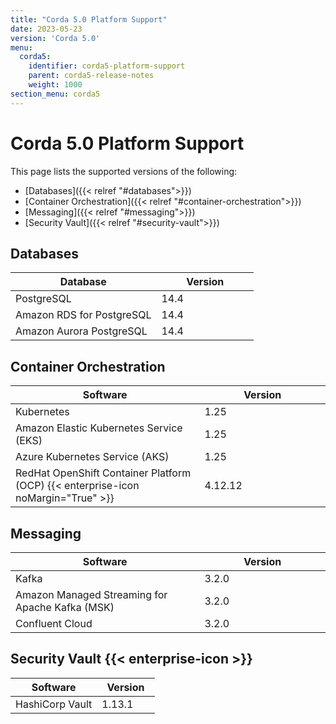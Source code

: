 ```yaml
---
title: "Corda 5.0 Platform Support"
date: 2023-05-23
version: 'Corda 5.0'
menu:
  corda5:
    identifier: corda5-platform-support
    parent: corda5-release-notes
    weight: 1000
section_menu: corda5
---
```


<style>
table th:first-of-type {
    width: 60%;
}
table th:nth-of-type(2) {
    width: 40%;
}

</style>

# Corda 5.0 Platform Support

This page lists the supported versions of the following:
* [Databases]({{< relref "#databases">}})
* [Container Orchestration]({{< relref "#container-orchestration">}})
* [Messaging]({{< relref "#messaging">}})
* [Security Vault]({{< relref "#security-vault">}})

## Databases

| Database                  | Version |
| ------------------------- | ------- |
| PostgreSQL                | 14.4    |
| Amazon RDS for PostgreSQL | 14.4    |
| Amazon Aurora PostgreSQL  | 14.4    |

## Container Orchestration

| Software                                                                          | Version |
| --------------------------------------------------------------------------------- | ------- |
| Kubernetes                                                                        | 1.25    |
| Amazon Elastic Kubernetes Service (EKS)                                           | 1.25    |
| Azure Kubernetes Service (AKS)                                                    | 1.25    |
| RedHat OpenShift Container Platform (OCP) {{< enterprise-icon noMargin="True" >}} | 4.12.12 |

## Messaging

| Software                                        | Version |
| ----------------------------------------------- | ------- |
| Kafka                                           | 3.2.0   |
| Amazon Managed Streaming for Apache Kafka (MSK) | 3.2.0   |
| Confluent Cloud                                 | 3.2.0   |

## Security Vault {{< enterprise-icon >}}

| Software        | Version |
| --------------- | ------- |
| HashiCorp Vault | 1.13.1  |